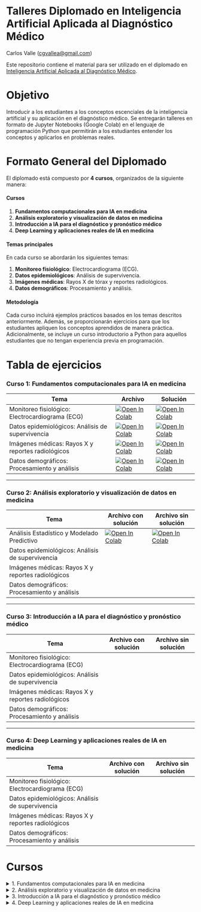 # Talleres Diplomado en Inteligencia Artificial Aplicada al Diagnóstico Médico

Carlos Valle ([cgvallea@gmail.com](mailto:cgvallea@gmail.com))

Este repositorio contiene el material para ser utilizado en el diplomado en [Inteligencia Artificial Aplicada al Diagnóstico Médico](https://educacioncontinua.uc.cl/programas/diplomado-en-inteligencia-artificial-aplicada-al-diagnostico-medico/).

# Objetivo
Introducir a los estudiantes a los conceptos escenciales de la inteligencia artificial y su aplicación en el diagnóstico médico. Se entregarán talleres en formato de Jupyter Notebooks (Google Colab) en el lenguaje de programación Python que permitirán a los estudiantes entender los conceptos y aplicarlos en problemas reales.


# Formato General del Diplomado
El diplomado está compuesto por **4 cursos**, organizados de la siguiente manera:

#### **Cursos**
1. **Fundamentos computacionales para IA en medicina**  
2. **Análisis exploratorio y visualización de datos en medicina**  
3. **Introducción a IA para el diagnóstico y pronóstico médico**  
4. **Deep Learning y aplicaciones reales de IA en medicina**

#### **Temas principales**
En cada curso se abordarán los siguientes temas:  
1. **Monitoreo fisiológico**: Electrocardiograma (ECG).  
2. **Datos epidemiológicos**: Análisis de supervivencia.  
3. **Imágenes médicas**: Rayos X de tórax y reportes radiológicos.  
4. **Datos demográficos**: Procesamiento y análisis.

#### **Metodología**
Cada curso incluirá ejemplos prácticos basados en los temas descritos anteriormente. Además, se proporcionarán ejercicios para que los estudiantes apliquen los conceptos aprendidos de manera práctica. Adicionalmente, se incluye un curso introductorio a Python para aquellos estudiantes que no tengan experiencia previa en programación.




# Tabla de ejercicios

### Curso 1: Fundamentos computacionales para IA en medicina

| **Tema**                                      | **Archivo** | **Solución** |
|-----------------------------------------------|----------------------------|----------------------------|
| Monitoreo fisiológico: Electrocardiograma (ECG) |  [![Open In Colab](https://colab.research.google.com/assets/colab-badge.svg)](https://colab.research.google.com/github/iHealthInstitute/Talleres_Diplomado_iHealth/blob/main/curso_1/Monitoreo.ipynb) |      [![Open In Colab](https://colab.research.google.com/assets/colab-badge.svg)](https://colab.research.google.com/github/iHealthInstitute/Talleres_Diplomado_iHealth/blob/main/curso_1/Monitoreo_solution.ipynb)                  
| Datos epidemiológicos: Análisis de supervivencia |       [![Open In Colab](https://colab.research.google.com/assets/colab-badge.svg)](https://colab.research.google.com/github/iHealthInstitute/Talleres_Diplomado_iHealth/blob/main/curso_1/Epidemiologicos.ipynb)               | [![Open In Colab](https://colab.research.google.com/assets/colab-badge.svg)](https://colab.research.google.com/github/iHealthInstitute/Talleres_Diplomado_iHealth/blob/main/curso_1/Epidemiologicos_solution.ipynb)   
| Imágenes médicas: Rayos X y reportes radiológicos |       [![Open In Colab](https://colab.research.google.com/assets/colab-badge.svg)](https://colab.research.google.com/github/iHealthInstitute/Talleres_Diplomado_iHealth/blob/main/curso_1/Imagenes.ipynb)              | [![Open In Colab](https://colab.research.google.com/assets/colab-badge.svg)](https://colab.research.google.com/github/iHealthInstitute/Talleres_Diplomado_iHealth/blob/main/curso_1/Imagenes_solution.ipynb)
| Datos demográficos: Procesamiento y análisis     |   [![Open In Colab](https://colab.research.google.com/assets/colab-badge.svg)](https://colab.research.google.com/github/iHealthInstitute/Talleres_Diplomado_iHealth/blob/main/curso_1/Demografico.ipynb)   | [![Open In Colab](https://colab.research.google.com/assets/colab-badge.svg)](https://colab.research.google.com/github/iHealthInstitute/Talleres_Diplomado_iHealth/blob/main/curso_1/Demografico_solution.ipynb)

---

### Curso 2: Análisis exploratorio y visualización de datos en medicina

| **Tema**                                      | **Archivo con solución** | **Archivo sin solución** |
|-----------------------------------------------|----------------------------|----------------------------|
| Análisis Estadístico y Modelado Predictivo  |         [![Open In Colab](https://colab.research.google.com/assets/colab-badge.svg)](https://colab.research.google.com/github/iHealthInstitute/Talleres_Diplomado_iHealth/blob/main/curso_2/analisis_exploratorio.ipynb)                   |       [![Open In Colab](https://colab.research.google.com/assets/colab-badge.svg)](https://colab.research.google.com/github/iHealthInstitute/Talleres_Diplomado_iHealth/blob/main/curso_2/analisis_exploratorio_solution.ipynb)                     |
| Datos epidemiológicos: Análisis de supervivencia |                            |                            |
| Imágenes médicas: Rayos X y reportes radiológicos |                            |                            |
| Datos demográficos: Procesamiento y análisis     |                            |                            |

---

### Curso 3: Introducción a IA para el diagnóstico y pronóstico médico

| **Tema**                                      | **Archivo con solución** | **Archivo sin solución** |
|-----------------------------------------------|----------------------------|----------------------------|
| Monitoreo fisiológico: Electrocardiograma (ECG) |                            |                            |
| Datos epidemiológicos: Análisis de supervivencia |                            |                            |
| Imágenes médicas: Rayos X y reportes radiológicos |                            |                            |
| Datos demográficos: Procesamiento y análisis     |                            |                            |

---

### Curso 4: Deep Learning y aplicaciones reales de IA en medicina

| **Tema**                                      | **Archivo con solución** | **Archivo sin solución** |
|-----------------------------------------------|----------------------------|----------------------------|
| Monitoreo fisiológico: Electrocardiograma (ECG) |                            |                            |
| Datos epidemiológicos: Análisis de supervivencia |                            |                            |
| Imágenes médicas: Rayos X y reportes radiológicos |                            |                            |
| Datos demográficos: Procesamiento y análisis     |                            |                            |



# Cursos


</details>

<details><summary>1. Fundamentos computacionales para IA en medicina</summary>

**Docente**
Julio Sotelo

#### **Contenido**
* **Fundamentos computacionales**
    * Conceptos técnicos para el uso de IA
    * Conceptos técnicos de computación para IA.
    * Herramientas de programación en Python.

* **Fundamentos de programación**
    * Tipos de variables y estructura de datos en Python.
    * Control de flujo: condiciones, bifurcaciones y bucles en Python.
    * Tipos de errores más comunes en programación en Python.

* **Módulos estándar de Python**
    * NUMPY, indexación, funciones universales, funciones estadísticas, funciones relacionales. Estadística básica con numpy, números aleatorios, distribución normal, selección aleatoria y permutaciones. Caso de estudio, en datos demográficos de pacientes.
    * MATPLOTLIB, visualización de gráficos y sus características, tipos de línea, labels, límites y grilla, leyenda, llenado entre curvas, scatter plots, datos con barra de errores, histogramas. Caso de estudio, datos de monitoreo fisiológico de pacientes.
    * PANDAS, manejo de dataframes, ordenar, agrupar y fusionar dataframes, visualización de gráficos con pandas. Caso de estudio, en datos epidemiológicos.
    * PYDICOM, lectura de imágenes médicas, y cabecera DICOM. Caso de estudio, aplicación a imágenes de resonancia magnética.

* **Herramientas útiles en aplicaciones para el diagnóstico y pronóstico médico**
    * Búsqueda eficiente y ejecución de algoritmos en Python extraídos de la web.
    * Uso de Kaggle para la lectura y limpieza de bases de datos médicos.
    * Uso de Google Collaboratory para la lectura y limpieza de bases de datos médicos.
    * Introducción al uso de algoritmos de inteligencia artificial disponibles en Github, para el procesamiento de datos médicos, cómo configurarlos y ejecutarlos correctamente.

</details>

<details><summary>2. Análisis exploratorio y visualización de datos en medicina</summary>

**Docentes**
María Rodríguez (Responsable) y Marcelo Andía

#### **Contenido**
* **Análisis exploratorio de datos en medicina.**
    * Medidas de tendencia central: promedio, mediana y estimadores robustos.
    * Estimaciones de variabilidad.
    * Distribución de los datos: histogramas, percentiles y boxplots.
    * Variables binarias y categóricas.
    * Correlación y causalidad en el contexto médico.
    * Análisis multivariable con ejemplos médicos.
* **Fundamentos de muestreo de datos en medicina.**
    * Muestreo aleatorio simple y sesgo de selección.
    * Muestreo por conglomerados y por estratos.
    * Teorema del límite central y error estándar.
    * Bootstrapping e intervalos de confianza.
    * Resampleo: test de permutación y Bootstrap.
    * Poder estadístico y determinación del tamaño muestral en estudios médicos.
* **Experimentos estadísticos y tests de significancia médicos.**
    * Testeo A/B y su aplicación en ensayos clínicos.
    * Test de hipótesis y su relevancia en la toma de decisiones médicas.
    * Distribuciones de probabilidad relevantes para la medicina: Gaussiana, de cola pesada, t-Student, binomial y Poisson.
    * Significancia estadística, valores p y su interpretación en el análisis de datos clínicos.
    * Pruebas de comparación de grupos: Test t, testeo múltiple, ANOVA y test chi cuadrado.
* **Análisis de supervivencia en medicina.**
    * Conceptos básicos de análisis de supervivencia: curva de supervivencia, riesgo acumulado, tasa de riesgo.
    * Métodos de estimación de la función de supervivencia: Kaplan-Meier.
    * Análisis de regresión de Cox y modelos paramétricos para datos de supervivencia.
    * Aplicaciones prácticas en medicina: análisis de supervivencia en ensayos clínicos, estudios epidemiológicos y seguimiento de pacientes.
* **Visualización de datos médicos.**
    * Codificación visual de datos médicos, incluyendo gráficos básicos, líneas, scatter plot, y visualización en 2D y 3D.
    * Tablas y gráficos específicos para representar datos médicos de manera efectiva.
    * Visualización con mapas.
    * Representación de redes y árboles para visualizar relaciones en datos médicos.
    * Uso de texto y narrativa para comunicar resultados médicos.
    * Creación de gráficos interactivos (dashboards) para análisis de datos clínicos.

</details>

<details><summary>3. Introducción a IA para el diagnóstico y pronóstico médico</summary>

**Docente**
Rodrigo Cádiz (responsable) y Claudia Prieto

#### **Contenido**
* **Fundamentos**
    * ¿Qué es Machine Learning?
    * Introducción a scikit-learn, una librería de Python para machine learning.
    * Determinación de parámetros de entrenamiento y validación de modelos.
    * Ingeniería de características (Feature engineering).
* **Métodos básicos**
    * Naive Bayes.
    * Regresión logística.
    * k-nearest Neighbors.
    * Support Vector Machines.
* **Métodos estadísticos**
    * Análisis discriminante.
* **Métodos basados en árboles de búsqueda**
    * Modelos de árboles de decisión
    * Random forest.
* **Métodos no-supervisados.**
    * Análisis de Componentes Principales.
    * K-Means clustering.
    * Clustering jerárquico.
    * Gaussian Mixtures.
    * Kernel Density Estimation.
    * Escalado y variables categóricas.
* **Evaluación y mejora de modelos en contextos clínicos**
    * Boosting: AdaBoost y XGBoost.
    * Evaluación de modelos de clasificación en aplicaciones prácticas en medicina.
    * Estrategias para datos desbalanceados en análisis de datos clínicos.
* **Aplicaciones en casos reales en salud.**
    * Clasificación de lesiones en imágenes en dermatología
    * Detección de patrones cardiorespiratorios en audio
    * Predicción de enfermedades crónicas

</details>

<details><summary>4. Deep Learning y aplicaciones reales de IA en medicina</summary>

**Docente**
Francisco Sahli (responsable) y Denis Parra

#### **Contenido**

* Fundamentos.
    * ¿Qué es Deep Learning?
    * Necesidades de modelos complejos
    * Del perceptrón a las redes neuronales
    * Redes Neuronales convolucionales
* **Deep Learning.**
    * Entrenamiento y parámetros clave para convergencia
    * Análisis de resultados y métricas de desempeño para aplicaciones clínicas
    * Ventajas y desventajas de arquitecturas más utilizadas en diagnóstico médico
    * Uso de modelos pre-entrenados y fine tuning
* **Aplicaciones de Deep Learning en medicina.**
    * Reconocimiento visual con Deep Learning: Segmentación y análisis de imágenes, desde los datos hasta la visualización
    * Procesamiento de Lenguaje Natural: Análisis de registros clínicos
    * Integrando múltiples herramientas: Construyendo modelos de prognosis

</details>